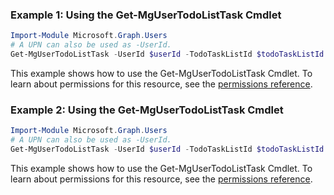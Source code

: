 ### Example 1: Using the Get-MgUserTodoListTask Cmdlet
```powershell
Import-Module Microsoft.Graph.Users
# A UPN can also be used as -UserId.
Get-MgUserTodoListTask -UserId $userId -TodoTaskListId $todoTaskListId -TodoTaskId $todoTaskId
```
This example shows how to use the Get-MgUserTodoListTask Cmdlet.
To learn about permissions for this resource, see the [permissions reference](/graph/permissions-reference).
### Example 2: Using the Get-MgUserTodoListTask Cmdlet
```powershell
Import-Module Microsoft.Graph.Users
# A UPN can also be used as -UserId.
Get-MgUserTodoListTask -UserId $userId -TodoTaskListId $todoTaskListId
```
This example shows how to use the Get-MgUserTodoListTask Cmdlet.
To learn about permissions for this resource, see the [permissions reference](/graph/permissions-reference).
